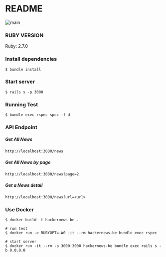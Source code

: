 # README

![main](https://github.com/hkthanh89/hackernews-be/actions/workflows/test.yml/badge.svg)

### RUBY VERSION
Ruby: 2.7.0

### Install dependencies
```
$ bundle install
```

### Start server
```
$ rails s -p 3000
```

### Running Test
```
$ bundle exec rspec spec -f d
```

### API Endpoint

##### Get All News
```
http://localhost:3000/news
```

##### Get All News by page
```
http://localhost:3000/news?page=2
```

##### Get a News detail
```
http://localhost:3000/news?url=<url>
```

### Use Docker
```
$ docker build -t hackernews-be .

# run test
$ docker run -e RUBYOPT=-W0 -it --rm hackernews-be bundle exec rspec

# start server
$ docker run -it --rm -p 3000:3000 hackernews-be bundle exec rails s -b 0.0.0.0
```
